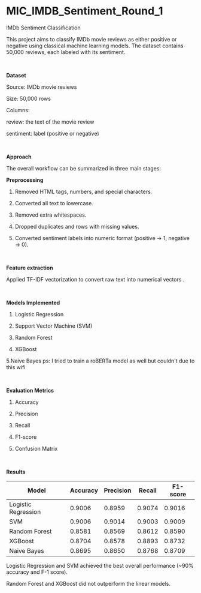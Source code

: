 # MIC_IMDB_Sentiment_Round_1

IMDb Sentiment Classification

This project aims to classify IMDb movie reviews as either positive or negative using classical machine learning models. The dataset contains 50,000 reviews, each labeled with its sentiment.

<br>

**Dataset**

Source: IMDb movie reviews

Size: 50,000 rows

Columns:

review: the text of the movie review

sentiment: label (positive or negative)

<br>

**Approach**

The overall workflow can be summarized in three main stages:
<br>

**Preprocessing**

1. Removed HTML tags, numbers, and special characters.

2. Converted all text to lowercase.

3. Removed extra whitespaces.

4. Dropped duplicates and rows with missing values.

5. Converted sentiment labels into numeric format (positive → 1, negative → 0).

<br>

**Feature extraction**

Applied TF-IDF vectorization to convert raw text into numerical vectors .

<br>

**Models Implemented**

1. Logistic Regression

2. Support Vector Machine (SVM)

3. Random Forest

4. XGBoost

5.Naive Bayes 
ps: I tried to train a roBERTa model as well but couldn't due to this wifi 

<br>

**Evaluation Metrics**

1. Accuracy

2. Precision

3. Recall

4. F1-score

5. Confusion Matrix

<br>

**Results** 

| Model               | Accuracy | Precision | Recall | F1-score |
| ------------------- | -------- | --------- | ------ | -------- |
| Logistic Regression | 0.9006   | 0.8959    | 0.9074 | 0.9016   |
| SVM                 | 0.9006   | 0.9014    | 0.9003 | 0.9009   |
| Random Forest       | 0.8581   | 0.8569    | 0.8612 | 0.8590   |
| XGBoost             | 0.8704   | 0.8578    | 0.8893 | 0.8732   |
| Naive Bayes         | 0.8695   | 0.8650    | 0.8768 | 0.8709   |

Logistic Regression and SVM achieved the best overall performance (~90% accuracy and F-1 score).

Random Forest and XGBoost did not outperform the linear models.
